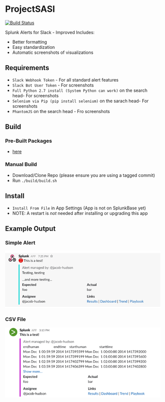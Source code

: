 # ProjectSASI

[![Build Status](https://travis-ci.org/jacob-hudson/ProjectSASI.svg?branch=master)](https://travis-ci.org/jacob-hudson/ProjectSASI)

Splunk Alerts for Slack - Improved
Includes:
- Better formatting
- Easy standardization
- Automatic screenshots of visualizations

## Requirements
- `Slack Webhook Token` - For all standard alert features
- `Slack Bot User Token` - For screenshots
- `Full Python 2.7 install (System Python can work)` on the search head- For screenshots
- `Selenium via Pip (pip install selenium)` on the sarach head- For screenshots
- `PhantomJS` on the search head - Fro screenshots

## Build
### Pre-Built Packages
- [here](https://github.com/jacob-hudson/ProjectSASI/releases)

### Manual Build
- Download/Clone Repo (please ensure you are using a tagged commit)
- Run `./build/build.sh`

## Install
- `Install From File` in App Settings (App is not on SplunkBase yet)
- NOTE:  A restart is *not* needed after installing or upgrading this app

## Example Output
### Simple Alert
![Example Slack Alerts](https://github.com/jacob-hudson/ProjectSASI/blob/master/data/img/example.png?raw=true "Example Slack Alerts")

### CSV File
![Example Slack Alerts](https://github.com/jacob-hudson/ProjectSASI/blob/master/data/img/example_csv.png?raw=true "Example Slack Alerts - CSV")
